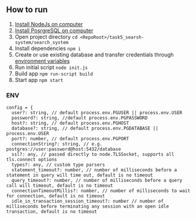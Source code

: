## How to run

1. [Install NodeJs on computer](https://nodejs.org/en/)
1. [Install PosrgreSQL on computer](https://www.postgresql.org/download/)
1. Open project directory `cd <RepoRoot>/task5_searsh-system/search_system`
1. Install dependencies `npm i`
1. Create or use existing database and transfer credentials through [environment variables](#ENV)
1. Run initial script `node init.js`
1. Build app `npm run-script build`
1. Start app `npm start`

### ENV 

```
config = {
  user?: string, // default process.env.PGUSER || process.env.USER
  password?: string, //default process.env.PGPASSWORD
  host?: string, // default process.env.PGHOST
  database?: string, // default process.env.PGDATABASE || process.env.USER
  port?: number, // default process.env.PGPORT
  connectionString?: string, // e.g. postgres://user:password@host:5432/database
  ssl?: any, // passed directly to node.TLSSocket, supports all tls.connect options
  types?: any, // custom type parsers
  statement_timeout?: number, // number of milliseconds before a statement in query will time out, default is no timeout
  query_timeout?: number, // number of milliseconds before a query call will timeout, default is no timeout
  connectionTimeoutMillis?: number, // number of milliseconds to wait for connection, default is no timeout
  idle_in_transaction_session_timeout?: number // number of milliseconds before terminating any session with an open idle transaction, default is no timeout
```
